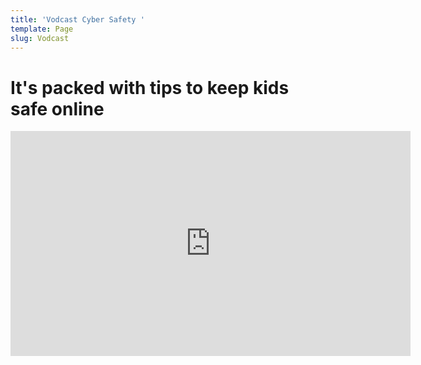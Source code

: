 ```yaml
---
title: 'Vodcast Cyber Safety '
template: Page
slug: Vodcast
---
```

# It's packed with tips to keep kids safe online

<iframe src="https://player.vimeo.com/video/266220766" width="640" height="360" frameborder="0" webkitallowfullscreen mozallowfullscreen allowfullscreen></iframe>
